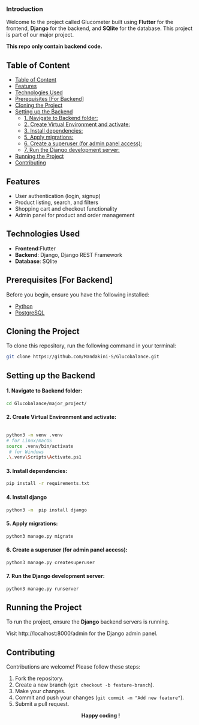 ### Introduction

Welcome to the project called Glucometer built using **Flutter** for the frontend, **Django** for the backend, and **SQlite** for the database.
This project is part of our major project.

**This repo only contain backend code.**


## Table of Content
- [Table of Content](#table-of-content)
- [Features](#features)
- [Technologies Used](#technologies-used)
- [Prerequisites \[For Backend\]](#prerequisites-for-backend)
- [Cloning the Project](#cloning-the-project)
- [Setting up the Backend](#setting-up-the-backend)
    - [1. Navigate to Backend folder:](#1-navigate-to-backend-folder)
    - [2. Create Virtual Environment and activate:](#2-create-virtual-environment-and-activate)
    - [3. Install dependencies:](#3-install-dependencies)
    - [5. Apply migrations:](#5-apply-migrations)
    - [6. Create a superuser (for admin panel access):](#6-create-a-superuser-for-admin-panel-access)
    - [7. Run the Django development server:](#7-run-the-django-development-server)
- [Running the Project](#running-the-project)
- [Contributing](#contributing)

## Features

- User authentication (login, signup)
- Product listing, search, and filters
- Shopping cart and checkout functionality
- Admin panel for product and order management

## Technologies Used

- **Frontend**:Flutter
- **Backend**: Django, Django REST Framework
- **Database**: SQlite

## Prerequisites [For Backend]

Before you begin, ensure you have the following installed:

- [Python](https://www.python.org/downloads/)
- [PostgreSQL](https://www.postgresql.org/download/)

## Cloning the Project

To clone this repository, run the following command in your terminal:

```bash
git clone https://github.com/Mandakini-S/Glucobalance.git


```

## Setting up the Backend

#### 1. Navigate to Backend folder:
```bash
cd Glucobalance/major_project/
```
#### 2. Create Virtual Environment and activate:

```bash

python3 -m venv .venv
# for Linux/macOS
source .venv/bin/activate 
 # for Windows
.\.venv\Scripts\Activate.ps1

```


#### 3. Install dependencies:
```bash
pip install -r requirements.txt
```
#### 4. Install django
```bash
python3 -m  pip install django  
```

#### 5. Apply migrations:
```bash
python3 manage.py migrate
```

#### 6. Create a superuser (for admin panel access):
```bash
python3 manage.py createsuperuser

```

#### 7. Run the Django development server:
```bash
python3 manage.py runserver

```

## Running the Project
To run the project, ensure the **Django** backend servers is running.

Visit http://localhost:8000/admin for the Django admin panel.

## Contributing

Contributions are welcome! Please follow these steps:

1. Fork the repository.
2. Create a new branch (`git checkout -b feature-branch`).
3. Make your changes.
4. Commit and push your changes (`git commit -m "Add new feature"`).
5. Submit a pull request.

<div align = 'center'><b>Happy coding !</b></div>

